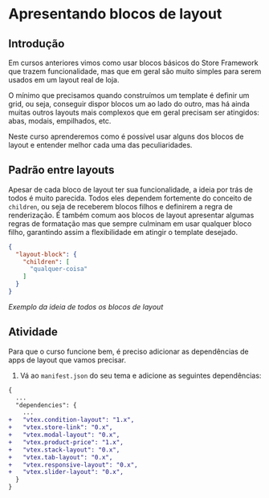 # Apresentando blocos de layout

## Introdução

Em cursos anteriores vimos como usar blocos básicos do Store Framework que trazem funcionalidade, mas que em geral são muito simples para serem usados em um layout real de loja. 

O mínimo que precisamos quando construímos um template é definir um grid, ou seja, conseguir dispor blocos um ao lado do outro, mas há ainda muitas outros layouts mais complexos que em geral precisam ser atingidos: abas, modais, empilhados, etc.

Neste curso aprenderemos como é possível usar alguns dos blocos de layout e entender melhor cada uma das peculiaridades. 

## Padrão entre layouts

Apesar de cada bloco de layout ter sua funcionalidade, a ideia por trás de todos é muito parecida. Todos eles dependem fortemente do conceito de `children`, ou seja de receberem blocos filhos e definirem a regra de renderização. É também comum aos blocos de layout apresentar algumas regras de formatação mas que sempre culminam em usar qualquer bloco filho, garantindo assim a flexibilidade em atingir o template desejado. 

```json
{
  "layout-block": {
    "children": [
      "qualquer-coisa"
    ]
  }
}
```
*Exemplo da ideia de todos os blocos de layout*

## Atividade

Para que o curso funcione bem, é preciso adicionar as dependências de apps de layout que vamos precisar. 

1. Vá ao `manifest.json` do seu tema e adicione as seguintes dependências: 

```diff
{
  ...
  "dependencies": {
    ...
+   "vtex.condition-layout": "1.x",
+   "vtex.store-link": "0.x",
+   "vtex.modal-layout": "0.x",
+   "vtex.product-price": "1.x",
+   "vtex.stack-layout": "0.x",
+   "vtex.tab-layout": "0.x",
+   "vtex.responsive-layout": "0.x",
+   "vtex.slider-layout": "0.x",
  }
}
```
